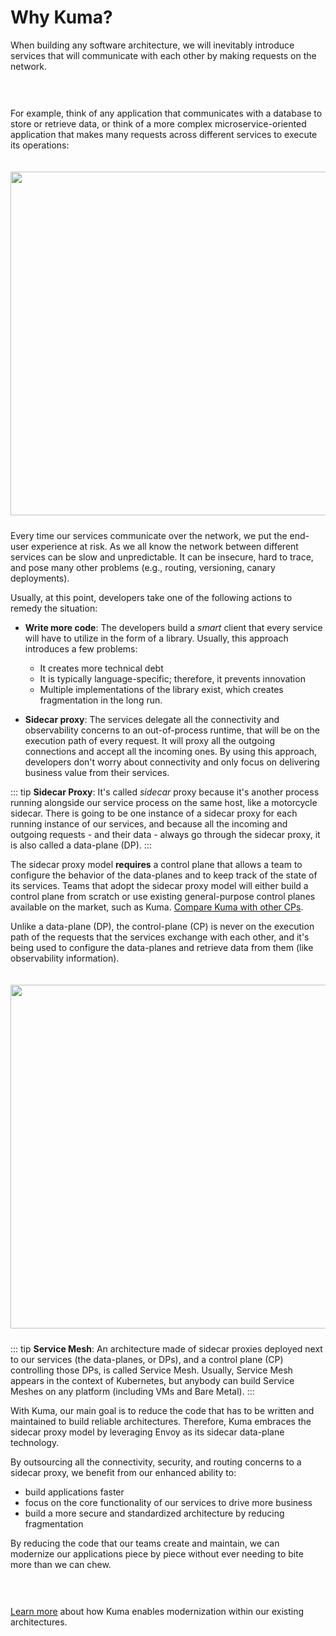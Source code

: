 # Why Kuma?

When building any software architecture, we will inevitably introduce services that will communicate with each other by making requests on the network. 

<center>
<img src="/images/docs/diagram-before-after-full.png" alt="" style="padding-top: 20px; padding-bottom: 10px;"/>
</center>

For example, think of any application that communicates with a database to store or retrieve data, or think of a more complex microservice-oriented application that makes many requests across different services to execute its operations:

<center>
<img src="/images/docs/0.2.0/diagram-02.jpg" alt="" style="width: 550px; padding-top: 20px; padding-bottom: 10px;"/>
</center>

Every time our services communicate over the network, we put the end-user experience at risk. As we all know the network between different services can be slow and unpredictable. It can be insecure, hard to trace, and pose many other problems (e.g., routing, versioning, canary deployments).

Usually, at this point, developers take one of the following actions to remedy the situation:

* **Write more code**: The developers build a *smart* client that every service will have to utilize in the form of a library. Usually, this approach introduces a few problems: 
  - It creates more technical debt
  - It is typically language-specific; therefore, it prevents innovation 
  - Multiple implementations of the library exist, which creates fragmentation in the long run.

* **Sidecar proxy**: The services delegate all the connectivity and observability concerns to an out-of-process runtime, that will be on the execution path of every request. It will proxy all the outgoing connections and accept all the incoming ones. By using this approach, developers don't worry about connectivity and only focus on delivering business value from their services.

::: tip
**Sidecar Proxy**: It's called *sidecar* proxy because it's another process running alongside our service process on the same host, like a motorcycle sidecar. There is going to be one instance of a sidecar proxy for each running instance of our services, and because all the incoming and outgoing requests - and their data - always go through the sidecar proxy, it is also called a data-plane (DP).
:::

The sidecar proxy model **requires** a control plane that allows a team to configure the behavior of the data-planes and to keep track of the state of its services. Teams that adopt the sidecar proxy model will either build a control plane from scratch or use existing general-purpose control planes available on the market, such as Kuma. [Compare Kuma with other CPs](../kuma-vs-xyz).

Unlike a data-plane (DP), the control-plane (CP) is never on the execution path of the requests that the services exchange with each other, and it's being used to configure the data-planes and retrieve data from them (like observability information).

<center>
<img src="/images/docs/0.2.0/diagram-03.jpg" alt="" style="width: 550px; padding-top: 20px; padding-bottom: 10px;"/>
</center>

::: tip
**Service Mesh**: An architecture made of sidecar proxies deployed next to our services (the data-planes, or DPs), and a control plane (CP) controlling those DPs, is called Service Mesh. Usually, Service Mesh appears in the context of Kubernetes, but anybody can build Service Meshes on any platform (including VMs and Bare Metal).
:::

With Kuma, our main goal is to reduce the code that has to be written and maintained to build reliable architectures. Therefore, Kuma embraces the sidecar proxy model by leveraging Envoy as its sidecar data-plane technology.

By outsourcing all the connectivity, security, and routing concerns to a sidecar proxy, we benefit from our enhanced ability to: 
- build applications faster
- focus on the core functionality of our services to drive more business
- build a more secure and standardized architecture by reducing fragmentation

By reducing the code that our teams create and maintain, we can modernize our applications piece by piece without ever needing to bite more than we can chew.

<center>
<img src="/images/docs/0.2.0/diagram-04.jpg" alt="" style=" padding-top: 20px; padding-bottom: 10px;"/>
</center>

[Learn more](../enabling-modernization) about how Kuma enables modernization within our existing architectures.